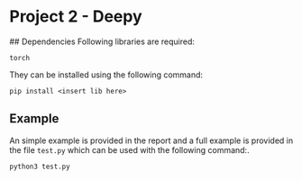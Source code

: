 # Project 2 - Deepy
## Dependencies
Following libraries are required:
```
torch
```
They can be installed using the following command:
```
pip install <insert lib here>
```
## Example
An simple example is provided in the report and a full example is provided in the file `test.py`
 which can be used with the following command:.
```
python3 test.py
```
